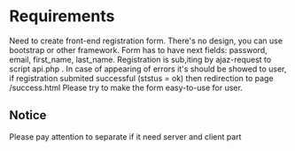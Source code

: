# Requirements
Need to create front-end registration form.
There's no design, you can use bootstrap or other framework.
Form has to have next fields: password, email, first_name, last_name.
Registration is sub,iting by ajaz-request to script api.php . 
In case of appearing of errors it's should be showed to user, if registration submited successful (ststus = ok) then redirection to page /success.html
Please try to make the form easy-to-use for user.

## Notice
Please pay attention to separate if it need server and client part